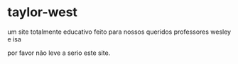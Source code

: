 # taylor-west
um site totalmente educativo feito para nossos queridos professores wesley e isa

por favor não leve a serio este site.
